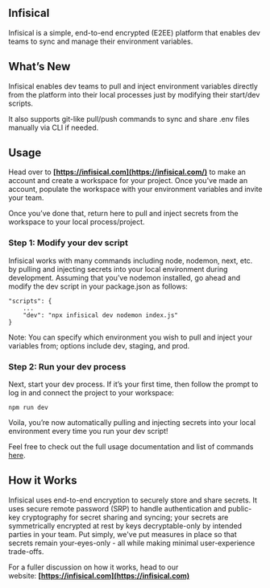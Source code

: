 ## Infisical

Infisical is a simple, end-to-end encrypted (E2EE) platform that enables dev teams to sync and manage their environment variables.

## What’s New

Infisical enables dev teams to pull and inject environment variables directly from the platform into their local processes just by modifying their start/dev scripts.

It also supports git-like pull/push commands to sync and share .env files manually via CLI if needed.

## Usage

Head over to **[https://infisical.com](https://infisical.com/)** to make an account and create a workspace for your project. Once you've made an account, populate the workspace with your environment variables and invite your team.

Once you’ve done that, return here to pull and inject secrets from the workspace to your local process/project.

### Step 1: Modify your dev script

Infisical works with many commands including node, nodemon, next, etc. by pulling and injecting secrets into your local environment during development. Assuming that you’ve nodemon installed, go ahead and modify the dev script in your package.json as follows:

```
"scripts": {
	...
	"dev": "npx infisical dev nodemon index.js"
}
```

Note: You can specify which environment you wish to pull and inject your variables from; options include dev, staging, and prod.

### Step 2: Run your dev process

Next, start your dev process. If it’s your first time, then follow the prompt to log in and connect the project to your workspace:

```
npm run dev
```

Voila, you’re now automatically pulling and injecting secrets into your local environment every time you run your dev script!

Feel free to check out the full usage documentation and list of commands [here](https://infisical.com/docs/gettingStarted).

## How it Works

Infisical uses end-to-end encryption to securely store and share secrets. It uses secure remote password (SRP) to handle authentication and public-key cryptography for secret sharing and syncing; your secrets are symmetrically encrypted at rest by keys decryptable-only by intended parties in your team. Put simply, we've put measures in place so that secrets remain your-eyes-only - all while making minimal user-experience trade-offs.

For a fuller discussion on how it works, head to our website: **[https://infisical.com](https://infisical.com)**
